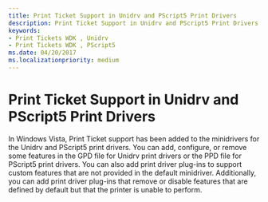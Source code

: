 ```yaml
---
title: Print Ticket Support in Unidrv and PScript5 Print Drivers
description: Print Ticket Support in Unidrv and PScript5 Print Drivers
keywords:
- Print Tickets WDK , Unidrv
- Print Tickets WDK , PScript5
ms.date: 04/20/2017
ms.localizationpriority: medium
---
```


# Print Ticket Support in Unidrv and PScript5 Print Drivers


In Windows Vista, Print Ticket support has been added to the minidrivers for the Unidrv and PScript5 print drivers. You can add, configure, or remove some features in the GPD file for Unidrv print drivers or the PPD file for PScript5 print drivers. You can also add print driver plug-ins to support custom features that are not provided in the default minidriver. Additionally, you can add print driver plug-ins that remove or disable features that are defined by default but that the printer is unable to perform.

 

 




